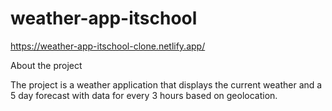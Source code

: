 # weather-app-itschool
https://weather-app-itschool-clone.netlify.app/

About the project 

The project is a weather application that displays the current weather and a 5 day forecast with data for every 3 hours based on geolocation.



